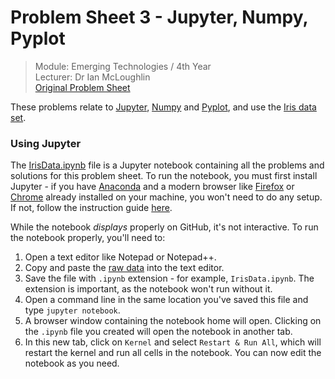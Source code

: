 # Problem Sheet 3 - Jupyter, Numpy, Pyplot

> Module: Emerging Technologies / 4th Year  
> Lecturer: Dr Ian McLoughlin  
> [Original Problem Sheet](https://github.com/emerging-technologies/emerging-technologies.github.io/blob/master/problems/jupyter.md)  
  
These problems relate to [Jupyter](http://jupyter.org/), [Numpy](http://www.numpy.org/) and [Pyplot](https://matplotlib.org/api/pyplot_api.html), and use the [Iris data set](https://archive.ics.uci.edu/ml/datasets/iris).  

### Using Jupyter
The [IrisData.ipynb](https://github.com/rebeccabernie/Iris-Jupyter/blob/master/IrisData.ipynb) file is a Jupyter notebook containing all the problems and solutions for this problem sheet. To run the notebook, you must first install Jupyter - if you have [Anaconda](https://www.anaconda.com/download/) and a modern browser like [Firefox](https://www.mozilla.org/en-US/firefox/new/) or [Chrome](https://www.google.com/chrome/browser/desktop/index.html) already installed on your machine, you won't need to do any setup. If not, follow the instruction guide [here](https://jupyter.readthedocs.io/en/latest/install.html#id4).  

While the notebook *displays* properly on GitHub, it's not interactive. To run the notebook properly, you'll need to:
1. Open a text editor like Notepad or Notepad++.  
2. Copy and paste the [raw data](https://raw.githubusercontent.com/rebeccabernie/Iris-Jupyter/master/IrisData.ipynb) into the text editor.  
3. Save the file with `.ipynb` extension - for example, `IrisData.ipynb`. The extension is important, as the notebook won't run without it.  
4. Open a command line in the same location you've saved this file and type `jupyter notebook`.  
5. A browser window containing the notebook home will open. Clicking on the `.ipynb` file you created will open the notebook in another tab.  
6. In this new tab, click on `Kernel` and select `Restart & Run All`, which will restart the kernel and run all cells in the notebook. You can now edit the notebook as you need.